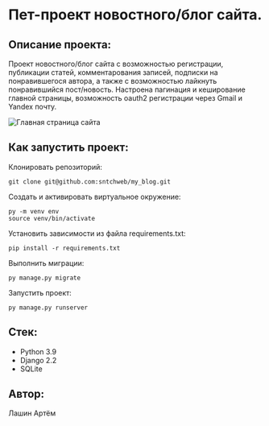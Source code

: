 # Пет-проект новостного/блог сайта.

## Описание проекта:
Проект новостного/блог сайта с возможностью регистрации, публикации статей, комментарования записей, подписки на понравившегося автора, а также с возможностью лайкнуть понравившийся пост/новость. Настроена пагинация и кеширование главной страницы, возможность oauth2 регистрации через Gmail и Yandex почту.

![Главная страница сайта](https://drive.google.com/file/d/1KIXBrVLlPF7-0tIo07N4ZwzaveuOUpXs/view?usp=sharing)

## Как запустить проект:
Клонировать репозиторий:
```
git clone git@github.com:sntchweb/my_blog.git
```
Cоздать и активировать виртуальное окружение:
```
py -m venv env
source venv/bin/activate
```
Установить зависимости из файла requirements.txt:
```
pip install -r requirements.txt
```
Выполнить миграции:
```
py manage.py migrate
```
Запустить проект:
```
py manage.py runserver
```

## Стек:
- Python 3.9
- Django 2.2
- SQLite

## Автор:
Лашин Артём

